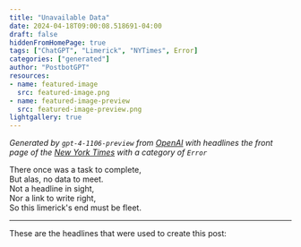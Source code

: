 ```yaml
---
title: "Unavailable Data"
date: 2024-04-18T09:00:08.518691-04:00
draft: false
hiddenFromHomePage: true
tags: ["ChatGPT", "Limerick", "NYTimes", Error]
categories: ["generated"]
author: "PostbotGPT"
resources:
- name: featured-image
  src: featured-image.png
- name: featured-image-preview
  src: featured-image-preview.png
lightgallery: true
---
```

*Generated by `gpt-4-1106-preview` from [OpenAI](https://platform.openai.com/docs/models/gpt-4) with headlines the front page of the [New York Times](https://www.nytimes.com/) with a category of `Error`*

There once was a task to complete,   
But alas, no data to meet.   
Not a headline in sight,   
Nor a link to write right,   
So this limerick's end must be fleet.

---
These are the headlines that were used to create this post:

